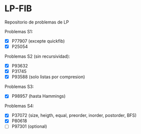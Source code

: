 # LP-FIB
Repositorio de problemas de LP

Problemas S1:
  * [x] P77907 (excepte quickfib)
  * [x] P25054

Problemas S2 (sin recursividad):
  * [x] P93632 
  * [x] P31745
  * [x] P93588 (solo listas por compresion)

Problemas S3:
  * [x] P98957 (hasta Hammings)

Problemas S4:
  * [x] P37072 (size, heigth, equal, preorder, inorder, postorder, BFS)
  * [x] P80618
  * [ ] P97301 (optional)
